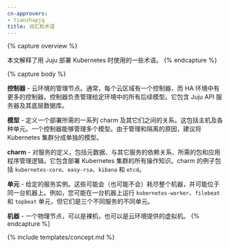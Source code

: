 ```yaml
---
cn-approvers:
- tianshapjq
title: 词汇和术语
---
```



{% capture overview %}

本文解释了用 Juju 部署 Kubernetes 时使用的一些术语。
{% endcapture %}

{% capture body %}



**控制器** - 云环境的管理节点。通常，每个云区域有一个控制器，而 HA 环境中有更多的控制器。控制器负责管理给定环境中的所有后续模型。它包含 Juju API 服务器及其底层数据库。


**模型** - 定义一个部署所需的一系列 charm 及其它们之间的关系。这包括主机及各种单元。一个控制器能够管理多个模型。由于管理和隔离的原因，建议将 Kubernetes 集群分成单独的模型。


**charm** - 对服务的定义，包括元数据、与其它服务的依赖关系、所需的包和应用程序管理逻辑。它包含部署 Kubernetes 集群的所有操作知识。charm 的例子包括 `kubernetes-core`、`easy-rsa`、`kibana` 和 `etcd`。


**单元** - 给定的服务实例。这些可能会（也可能不会）耗尽整个机器，并可能位于同一台机器上。例如，您可能在一台机器上运行 `kubernetes-worker`、`filebeat` 和 `topbeat` 单元，但它们是三个不同服务的不同单元。


**机器** - 一个物理节点，可以是裸机，也可以是云环境提供的虚拟机。
{% endcapture %}

{% include templates/concept.md %}
